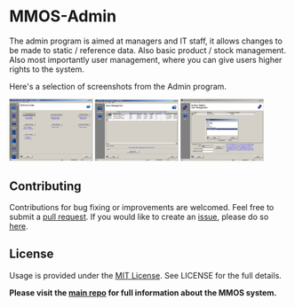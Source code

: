 # MMOS-Admin




The admin program is aimed at managers and IT staff, it allows changes to be made to static / reference data. Also basic product / stock management. Also most importantly user management, where you can give users higher rights to the system.

Here's a selection of screenshots from the Admin program.

<img src="https://github.com/JulesMoorhouse/MMOS/raw/master/gfx/admin-reference-data.png" width="150" height=""> <img src="https://github.com/JulesMoorhouse/MMOS/raw/master/gfx/admin-stock-management.png" width="150" height=""> <img src="https://github.com/JulesMoorhouse/MMOS/raw/master/gfx/admin-user-management.png" width="150" height="">


## Contributing
Contributions for bug fixing or improvements are welcomed. Feel free to submit a <a href="https://github.com/JulesMoorhouse/MMOS/pulls">pull request</a>. If you would like to create an <a href="https://github.com/JulesMoorhouse/MMOS/issues">issue</a>, please do so <a href="https://github.com/JulesMoorhouse/MMOS/issues">here</a>.

## License
Usage is provided under the [MIT License](http://opensource.org/licenses/mit-license.php). See LICENSE for the full details.

__Please visit the <a href="https://github.com/JulesMoorhouse/MMOS">main repo</a> for full information about the MMOS system.__
